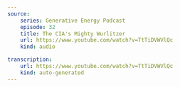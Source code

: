 ```yaml
---
source:
    series: Generative Energy Podcast
    episode: 32 
    title: The CIA's Mighty Wurlitzer
    url: https://www.youtube.com/watch?v=TtTiDVWVlQc
    kind: audio

transcription:
    url: https://www.youtube.com/watch?v=TtTiDVWVlQc
    kind: auto-generated
---
```


